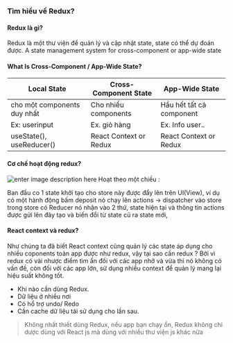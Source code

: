 ### Tìm hiểu về Redux?
#### Redux là gì?
Redux là một thư viện để quản lý và cập nhật state, state có thể dự đoán được.
A state management system for cross-component or app-wide state
#### What Is Cross-Component / App-Wide State?
|Local State  |Cross-Component State  |App-Wide State|
|--|--|--|
| cho một components duy nhất|Cho nhiều components|Hầu hết tất cả component| 
|Ex: userinput|Ex. giỏ hàng |Ex. Info user..| 
|useState(), useReducer()|React Context or Redux|React Context or Redux| 
#### Cơ chế hoạt động redux?
![enter image description here](https://images.viblo.asia/3ba0e90f-1834-45b1-a5ab-a6f58abf21a0.gif)
Hoạt theo một chiều :

Ban đầu co 1 state khởi tạo cho store này được đẩy lên trên UI(View), ví dụ có một hành động bấm deposit nó chạy lên actions -> dispatcher vào store trong store có Reducer nó nhận vào 2 thứ, state hiện tại và thông tin actions được gửi lên đây tạo và biến đổi từ state cũ ra state mới,  
#### React context và redux?
Như chúng ta đã biết React context cũng quản lý các state áp dụng cho nhiều coponents toàn app được như redux, vậy tại sao cần redux ?
Bởi vì redux có vài nhược điểm tìm ẩn đối với các app nhở và vừa thì nó không có vấn đề, còn đối với các app lớn, sử dụng nhiều context để quản lý mang lại hiệu suất không tốt.

  + Khi nào cần dùng Redux.
  + Dữ liệu ở nhiều nơi
  + Có hổ trợ undo/ Redo
  + Cần cache dữ liệu tái sử dụng cho lần sau.
  

> Không nhất thiết dùng Redux, nếu app bạn chạy ổn, Redux không chỉ dược dùng với React js mà dùng với nhiều thư viện js khác nữa
